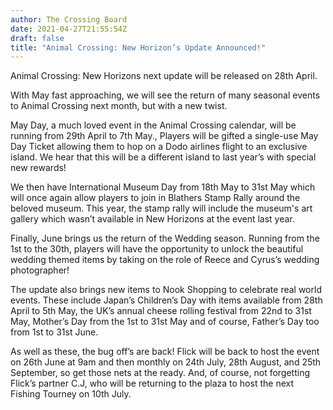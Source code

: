 ```yaml
---
author: The Crossing Board
date: 2021-04-27T21:55:54Z
draft: false
title: "Animal Crossing: New Horizon’s Update Announced!"
---
```


<div class="image-left">
<img src="/images/news/9eb35792-1005-4bc6-94b1-7bbd61cbb8a5.png" alt="" />
</div>
Animal Crossing: New Horizons next update will be released on 28th April.

With May fast approaching, we will see the return of many seasonal events to Animal Crossing next month, but with a new twist.

May Day, a much loved event in the Animal Crossing calendar, will be running from 29th April to 7th May., Players will be gifted a single-use May Day Ticket allowing them to hop on a Dodo airlines flight to an exclusive island. We hear that this will be a different island to last year’s with special new rewards!

We then have International Museum Day from 18th May to 31st May which will once again allow players to join in Blathers Stamp Rally around the beloved museum. This year, the stamp rally will include the museum's art gallery which wasn’t available in New Horizons at the event last year.

Finally, June brings us the return of the Wedding season. Running from the 1st to the 30th, players will have the opportunity to unlock the beautiful wedding themed items by taking on the role of Reece and Cyrus’s wedding photographer!

The update also brings new items to Nook Shopping to celebrate real world events. These include Japan’s Children’s Day with items available from 28th April to 5th May, the UK’s annual cheese rolling festival from 22nd to 31st May, Mother’s Day from the 1st to 31st May and of course, Father’s Day too from 1st to 31st June.

As well as these, the bug off’s are back! Flick will be back to host the event on 26th June at 9am and then monthly on 24th July, 28th August, and 25th September, so get those nets at the ready. And, of course, not forgetting Flick’s partner C.J, who will be returning to the plaza to host the next Fishing Tourney on 10th July.
